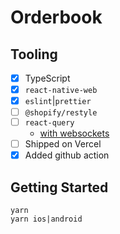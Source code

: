 # Orderbook

## Tooling

- [x] TypeScript
- [x] `react-native-web`
- [x] `eslint`|`prettier`
- [ ] `@shopify/restyle`
- [ ] `react-query`
  - [with websockets](https://tkdodo.eu/blog/using-web-sockets-with-react-query)
- [ ] Shipped on Vercel
- [x] Added github action

## Getting Started

```console
yarn
yarn ios|android
```
